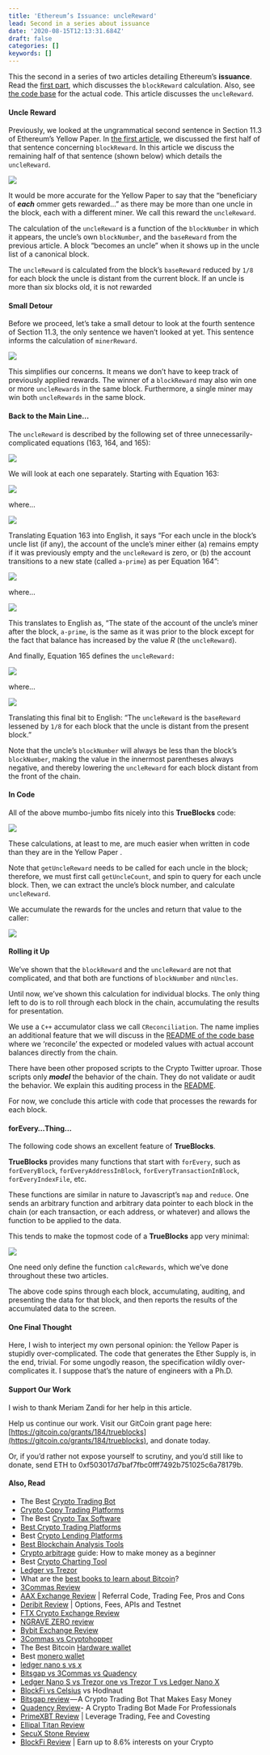 ```yaml
---
title: 'Ethereum’s Issuance: uncleReward'
lead: Second in a series about issuance
date: '2020-08-15T12:13:31.684Z'
draft: false
categories: []
keywords: []
---
```


This the second in a series of two articles detailing Ethereum’s **issuance**. Read the [first part](https://medium.com/@tjayrush/ethereums-issuance-minerreward-3cad5b9a72ff), which discusses the `blockReward` calculation. Also, see [the code base](https://github.com/TrueBlocks/trueblocks-core/tree/develop/src/other/issuance) for the actual code. This article discusses the `uncleReward`.

#### Uncle Reward

Previously, we looked at the ungrammatical second sentence in Section 11.3 of Ethereum’s Yellow Paper. In [the first article](https://medium.com/@tjayrush/ethereums-issuance-minerreward-3cad5b9a72ff), we discussed the first half of that sentence concerning `blockReward`. In this article we discuss the remaining half of that sentence (shown below) which details the `uncleReward`.

![](/blog/medium-posts/img/041-Ethereums-Issuance-uncleReward-001.png)

It would be more accurate for the Yellow Paper to say that the “beneficiary of **_each_** ommer gets rewarded…” as there may be more than one uncle in the block, each with a different miner. We call this reward the `uncleReward`.

The calculation of the `uncleReward` is a function of the `blockNumber` in which it appears, the uncle’s own `blockNumber`, and the `baseReward` from the previous article. A block “becomes an uncle” when it shows up in the uncle list of a canonical block.

The `uncleReward` is calculated from the block’s `baseReward` reduced by `1/8` for each block the uncle is distant from the current block. If an uncle is more than six blocks old, it is not rewarded

#### Small Detour

Before we proceed, let’s take a small detour to look at the fourth sentence of Section 11.3, the only sentence we haven’t looked at yet. This sentence informs the calculation of `minerReward`.

![](/blog/medium-posts/img/041-Ethereums-Issuance-uncleReward-002.png)

This simplifies our concerns. It means we don’t have to keep track of previously applied rewards. The winner of a `blockReward` may also win one or more `uncleRewards` in the same block. Furthermore, a single miner may win both `uncleRewards` in the same block.

#### Back to the Main Line…

The `uncleReward` is described by the following set of three unnecessarily-complicated equations (163, 164, and 165):

![](/blog/medium-posts/img/041-Ethereums-Issuance-uncleReward-003.png)

We will look at each one separately. Starting with Equation 163:

![](/blog/medium-posts/img/041-Ethereums-Issuance-uncleReward-004.png)

where…

![](/blog/medium-posts/img/041-Ethereums-Issuance-uncleReward-005.png)

Translating Equation 163 into English, it says “For each uncle in the block’s uncle list (if any), the account of the uncle’s miner either (a) remains empty if it was previously empty and the `uncleReward` is zero, or (b) the account transitions to a new state (called `a-prime`) as per Equation 164”:

![](/blog/medium-posts/img/041-Ethereums-Issuance-uncleReward-006.png)

where…

![](/blog/medium-posts/img/041-Ethereums-Issuance-uncleReward-007.png)

This translates to English as, “The state of the account of the uncle’s miner after the block, `a-prime`, is the same as it was prior to the block except for the fact that balance has increased by the value _R_ (the `uncleReward`).

And finally, Equation 165 defines the `uncleReward:`

![](/blog/medium-posts/img/041-Ethereums-Issuance-uncleReward-008.png)

where…

![](/blog/medium-posts/img/041-Ethereums-Issuance-uncleReward-009.png)

Translating this final bit to English: “The `uncleReward` is the `baseReward` lessened by `1/8` for each block that the uncle is distant from the present block.”

Note that the uncle’s `blockNumber` will always be less than the block’s `blockNumber`, making the value in the innermost parentheses always negative, and thereby lowering the `uncleReward` for each block distant from the front of the chain.

#### In Code

All of the above mumbo-jumbo fits nicely into this **TrueBlocks** code:

![](/blog/medium-posts/img/041-Ethereums-Issuance-uncleReward-010.png)

These calculations, at least to me, are much easier when written in code than they are in the Yellow Paper .

Note that `getUncleReward` needs to be called for each uncle in the block; therefore, we must first call `getUncleCount`, and spin to query for each uncle block. Then, we can extract the uncle’s block number, and calculate `uncleReward`.

We accumulate the rewards for the uncles and return that value to the caller:

![](/blog/medium-posts/img/041-Ethereums-Issuance-uncleReward-011.png)

#### Rolling it Up

We’ve shown that the `blockReward` and the `uncleReward` are not that complicated, and that both are functions of `blockNumber` and `nUncles`.

Until now, we’ve shown this calculation for individual blocks. The only thing left to do is to roll through each block in the chain, accumulating the results for presentation.

We use a `C++` accumulator class we call `CReconciliation`. The name implies an additional feature that we will discuss in the [README of the code base](https://github.com/TrueBlocks/trueblocks-core/tree/develop/src/other/issuance) where we ‘reconcile’ the expected or modeled values with actual account balances directly from the chain.

There have been other proposed scripts to the Crypto Twitter uproar. Those scripts only **_model_** the behavior of the chain. They do not validate or audit the behavior. We explain this auditing process in the [README](https://github.com/TrueBlocks/trueblocks-core/tree/develop/src/other/issuance).

For now, we conclude this article with code that processes the rewards for each block.

#### forEvery…Thing…

The following code shows an excellent feature of **TrueBlocks**.

**TrueBlocks** provides many functions that start with `forEvery`, such as `forEveryBlock`, `forEveryAddressInBlock`, `forEveryTransactionInBlock`, `forEveryIndexFile`, etc.

These functions are similar in nature to Javascript’s `map` and `reduce`. One sends an arbitrary function and arbitrary data pointer to each block in the chain (or each transaction, or each address, or whatever) and allows the function to be applied to the data.

This tends to make the topmost code of a **TrueBlocks** app very minimal:

![](/blog/medium-posts/img/041-Ethereums-Issuance-uncleReward-012.png)

One need only define the function `calcRewards`, which we’ve done throughout these two articles.

The above code spins through each block, accumulating, auditing, and presenting the data for that block, and then reports the results of the accumulated data to the screen.

#### One Final Thought

Here, I wish to interject my own personal opinion: the Yellow Paper is stupidly over-complicated. The code that generates the Ether Supply is, in the end, trivial. For some ungodly reason, the specification wildly over-complicates it. I suppose that’s the nature of engineers with a Ph.D.

#### Support Our Work

I wish to thank Meriam Zandi for her help in this article.

Help us continue our work. Visit our GitCoin grant page here: [https://gitcoin.co/grants/184/trueblocks](https://gitcoin.co/grants/184/trueblocks), and donate today.

Or, if you’d rather not expose yourself to scrutiny, and you’d still like to donate, send ETH to 0xf503017d7baf7fbc0fff7492b751025c6a78179b.

#### Also, Read

*   The Best [Crypto Trading Bot](https://medium.com/coinmonks/crypto-trading-bot-c2ffce8acb2a)
*   [Crypto Copy Trading Platforms](https://medium.com/coinmonks/top-10-crypto-copy-trading-platforms-for-beginners-d0c37c7d698c)
*   The Best [Crypto Tax Software](https://medium.com/coinmonks/best-crypto-tax-tool-for-my-money-72d4b430816b)
*   [Best Crypto Trading Platforms](https://medium.com/coinmonks/the-best-crypto-trading-platforms-in-2020-the-definitive-guide-updated-c72f8b874555)
*   Best [Crypto Lending Platforms](https://medium.com/coinmonks/top-5-crypto-lending-platforms-in-2020-that-you-need-to-know-a1b675cec3fa)
*   [Best Blockchain Analysis Tools](https://bitquery.io/blog/best-blockchain-analysis-tools-and-software)
*   [Crypto arbitrage](https://medium.com/coinmonks/crypto-arbitrage-guide-how-to-make-money-as-a-beginner-62bfe5c868f6) guide: How to make money as a beginner
*   Best [Crypto Charting Tool](https://medium.com/coinmonks/what-are-the-best-charting-platforms-for-cryptocurrency-trading-85aade584d80)
*   [Ledger vs Trezor](https://medium.com/coinmonks/ledger-vs-trezor-best-hardware-wallet-to-secure-cryptocurrency-22c7a3fd391e)
*   What are the [best books to learn about Bitcoin](https://medium.com/coinmonks/what-are-the-best-books-to-learn-bitcoin-409aeb9aff4b)?
*   [3Commas Review](https://medium.com/coinmonks/3commas-review-an-excellent-crypto-trading-bot-2020-1313a58bec92)
*   [AAX Exchange Review](https://medium.com/coinmonks/aax-exchange-review-2021-67c5ea09330c) | Referral Code, Trading Fee, Pros and Cons
*   [Deribit Review](https://medium.com/coinmonks/deribit-review-options-fees-apis-and-testnet-2ca16c4bbdb2) | Options, Fees, APIs and Testnet
*   [FTX Crypto Exchange Review](https://medium.com/coinmonks/ftx-crypto-exchange-review-53664ac1198f)
*   [NGRAVE ZERO review](https://medium.com/coinmonks/ngrave-zero-review-c465cf8307fc)
*   [Bybit Exchange Review](https://medium.com/coinmonks/bybit-exchange-review-dbd570019b71)
*   [3Commas vs Cryptohopper](https://medium.com/coinmonks/cryptohopper-vs-3commas-vs-shrimpy-a2c16095b8fe)
*   The Best Bitcoin [Hardware wallet](https://medium.com/coinmonks/the-best-cryptocurrency-hardware-wallets-of-2020-e28b1c124069?source=friends_link&sk=324dd9ff8556ab578d71e7ad7658ad7c)
*   Best [monero wallet](https://blog.coincodecap.com/best-monero-wallets)
*   [ledger nano s vs x](https://blog.coincodecap.com/ledger-nano-s-vs-x)
*   [Bitsgap vs 3Commas vs Quadency](https://blog.coincodecap.com/bitsgap-3commas-quadency)
*   [Ledger Nano S vs Trezor one vs Trezor T vs Ledger Nano X](https://blog.coincodecap.com/ledger-nano-s-vs-trezor-one-ledger-nano-x-trezor-t)
*   [BlockFi vs Celsius](https://medium.com/coinmonks/blockfi-vs-celsius-vs-hodlnaut-8a1cc8c26630) vs Hodlnaut
*   [Bitsgap review](https://medium.com/coinmonks/bitsgap-review-a-crypto-trading-bot-that-makes-easy-money-a5d88a336df2) — A Crypto Trading Bot That Makes Easy Money
*   [Quadency Review](https://medium.com/coinmonks/quadency-review-a-crypto-trading-automation-platform-3068eaa374e1)\- A Crypto Trading Bot Made For Professionals
*   [PrimeXBT Review](https://medium.com/coinmonks/primexbt-review-88e0815be858) | Leverage Trading, Fee and Covesting
*   [Ellipal Titan Review](https://medium.com/coinmonks/ellipal-titan-review-85e9071dd029)
*   [SecuX Stone Review](https://blog.coincodecap.com/secux-stone-hardware-wallet-review)
*   [BlockFi Review](https://medium.com/coinmonks/blockfi-review-53096053c097) | Earn up to 8.6% interests on your Crypto
